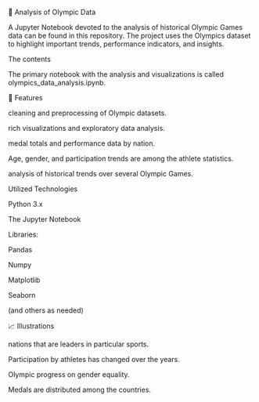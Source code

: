 🏅 Analysis of Olympic Data

 A Jupyter Notebook devoted to the analysis of historical Olympic Games data can be found in this repository.  The project uses the Olympics dataset to highlight important trends, performance indicators, and insights.

 The contents

 The primary notebook with the analysis and visualizations is called olympics_data_analysis.ipynb.

 🚀 Features

 cleaning and preprocessing of Olympic datasets.

 rich visualizations and exploratory data analysis.

 medal totals and performance data by nation.

 Age, gender, and participation trends are among the athlete statistics.

 analysis of historical trends over several Olympic Games.

 Utilized Technologies

 Python 3.x

 The Jupyter Notebook

 Libraries:

 Pandas

 Numpy

 Matplotlib

 Seaborn

 (and others as needed)

 📈 Illustrations

 nations that are leaders in particular sports.

 Participation by athletes has changed over the years.

 Olympic progress on gender equality.

 Medals are distributed among the countries.
